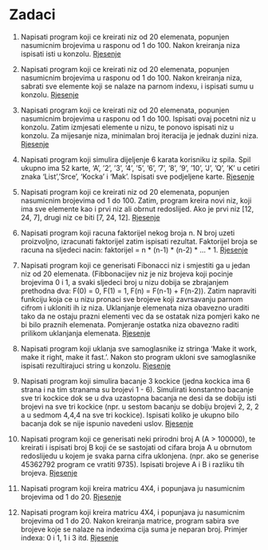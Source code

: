 # Zadaci

1. Napisati program koji ce kreirati niz od 20 elemenata, popunjen nasumicnim brojevima u rasponu od 1 do 100. Nakon kreiranja niza ispisati isti u konzolu. [Rjesenje](https://github.com/dotundefined/bild-it-lekcije-js/blob/dev/zadaci/arrays/zadatak1.js)

2. Napisati program koji ce kreirati niz od 20 elemenata, popunjen nasumicnim brojevima u rasponu od 1 do 100. Nakon kreiranja niza, sabrati sve elemente koji se nalaze na parnom indexu, i ispisati sumu u konzolu. [Rjesenje](https://github.com/dotundefined/bild-it-lekcije-js/blob/dev/zadaci/arrays/zadatak2.js)

3. Napisati program koji ce kreirati niz od 20 elemenata, popunjen nasumicnim brojevima u rasponu od 1 do 100. Ispisati ovaj pocetni niz u konzolu. Zatim izmjesati elemente u nizu, te ponovo ispisati niz u konzolu. Za mijesanje niza, minimalan broj iteracija je jednak duzini niza. [Rjesenje](https://github.com/dotundefined/bild-it-lekcije-js/blob/dev/zadaci/arrays/zadatak3.js)

4. Napisati program koji simulira dijeljenje 6 karata korisniku iz spila. Spil ukupno ima 52 karte, ‘A’, ’2’, ’3’, ’4’, ’5’, ’6’, ’7’, ’8’, ’9’, ’10’, ’J’, ’Q’, ’K’ u cetiri znaka ‘List’,’Srce’, ‘Kocka’ i ‘Mak’. Ispisati sve podjeljene karte. [Rjesenje](https://github.com/dotundefined/bild-it-lekcije-js/blob/dev/zadaci/arrays/zadatak4.js)

5. Napisati program koji ce kreirati niz od 20 elemenata, popunjen nasumicnim brojevima od 1 do 100. Zatim, program kreira novi niz, koji ima sve elemente kao i prvi niz ali obrnut redoslijed. Ako je prvi niz [12, 24, 7], drugi niz ce biti [7, 24, 12]. [Rjesenje](https://github.com/dotundefined/bild-it-lekcije-js/blob/dev/zadaci/arrays/zadatak5.js)

6. Napisati program koji racuna faktorijel nekog broja n. N broj uzeti proizvoljno, izracunati faktorijel zatim ispisati rezultat. Faktorijel broja se racuna na sljedeci nacin: faktorijel = n \* (n-1) \* (n-2) \* ... \* 1. [Rjesenje](https://github.com/dotundefined/bild-it-lekcije-js/blob/dev/zadaci/arrays/zadatak6.js)

7. Napisati program koji ce generisati Fibonacci niz i smjestiti ga u jedan niz od 20 elemenata. (Fibbonacijev niz je niz brojeva koji pocinje brojevima 0 i 1, a svaki sljedeci broj u nizu dobija se zbrajanjem prethodna dva: F(0) = 0, F(1) = 1, F(n) = F(n-1) + F(n-2)). Zatim napraviti funkciju koja ce u nizu pronaci sve brojeve koji zavrsavanju parnom cifrom i ukloniti ih iz niza. Uklanjanje elemenata niza obavezno uraditi tako da ne ostaju prazni elementi vec da se ostatak niza pomjeri kako ne bi bilo praznih elemenata. Pomjeranje ostatka niza obavezno raditi prilikom uklanjanja elemenata. [Rjesenje](https://github.com/dotundefined/bild-it-lekcije-js/blob/dev/zadaci/arrays/zadatak7.js)

8. Napisati program koji uklanja sve samoglasnike iz stringa ‘Make it work, make it right, make it fast.’. Nakon sto program ukloni sve samoglasnike ispisati rezultirajuci string u konzolu. [Rjesenje](https://github.com/dotundefined/bild-it-lekcije-js/blob/dev/zadaci/arrays/zadatak8.js)

9. Napisati program koji simulira bacanje 3 kockice (jedna kockica ima 6 strana i na tim stranama su brojevi 1 - 6). Simulirati konstantno bacanje sve tri kockice dok se u dva uzastopna bacanja ne desi da se dobiju isti brojevi na sve tri kockice (npr. u sestom bacanju se dobiju brojevi 2, 2, 2 a u sedmom 4,4,4 na sve tri kockice). Ispisati koliko je ukupno bilo bacanja dok se nije ispunio navedeni uslov. [Rjesenje](https://github.com/dotundefined/bild-it-lekcije-js/blob/dev/zadaci/arrays/zadatak9.js)

10. Napisati program koji ce generisati neki prirodni broj A (A > 100000), te kreirati i ispisati broj B koji će se sastojati od cifara broja A u obrnutom redoslijedu u kojem je svaka parna cifra uklonjena. (npr. ako se generise 45362792 program ce vratiti 9735). Ispisati brojeve A i B i razliku tih brojeva. [Rjesenje](https://github.com/dotundefined/bild-it-lekcije-js/blob/dev/zadaci/arrays/zadatak10.js)

11. Napisati program koji kreira matricu 4X4, i popunjava ju nasumicnim brojevima od 1 do 20. [Rjesenje](https://github.com/dotundefined/bild-it-lekcije-js/blob/dev/zadaci/arrays/zadatak11.js)

12. Napisati program koji kreira matricu 4X4, i popunjava ju nasumicnim brojevima od 1 do 20. Nakon kreiranja matrice, program sabira sve brojeve koje se nalaze na indexima cija suma je neparan broj. Primjer indexa: 0 i 1, 1 i 3 itd. [Rjesenje](https://github.com/dotundefined/bild-it-lekcije-js/blob/dev/zadaci/arrays/zadatak12.js)
